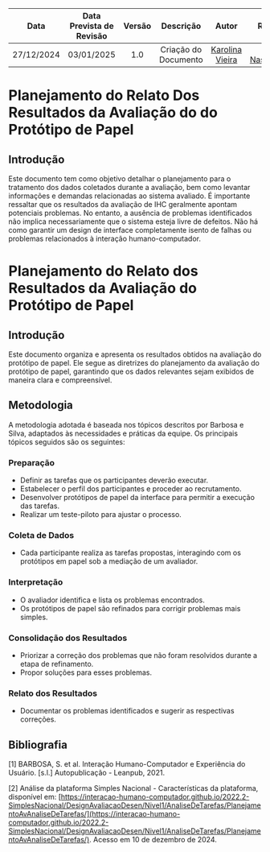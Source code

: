 |    **Data**    | **Data Prevista de Revisão** | **Versão** |        **Descrição**        |                 **Autor**                 |                **Revisor**                 |
|:--------------:|:---------------------------:|:----------:|:---------------------------:|:-----------------------------------------:|:------------------------------------------:|
|  27/12/2024    |        03/01/2025          |    1.0     |     Criação do Documento     | [Karolina Vieira](https://github.com/Karolina91) |  [Paola Nascimento](https://github.com/paolaalim) |

# Planejamento do Relato Dos Resultados da Avaliação do do Protótipo de Papel

## Introdução
Este documento tem como objetivo detalhar o planejamento para o tratamento dos dados coletados durante a avaliação, bem como levantar informações e demandas relacionadas ao sistema avaliado.
É importante ressaltar que os resultados da avaliação de IHC geralmente apontam potenciais problemas. No entanto, a ausência de problemas identificados não implica necessariamente que o sistema esteja livre de defeitos. Não há como garantir um design de interface completamente isento de falhas ou problemas relacionados à interação humano-computador.

# Planejamento do Relato dos Resultados da Avaliação do Protótipo de Papel

## Introdução

Este documento organiza e apresenta os resultados obtidos na avaliação do protótipo de papel. Ele segue as diretrizes do planejamento da avaliação do protótipo de papel, garantindo que os dados relevantes sejam exibidos de maneira clara e compreensível.

## Metodologia

A metodologia adotada é baseada nos tópicos descritos por Barbosa e Silva, adaptados às necessidades e práticas da equipe. Os principais tópicos seguidos são os seguintes:

### Preparação

- Definir as tarefas que os participantes deverão executar.
- Estabelecer o perfil dos participantes e proceder ao recrutamento.
- Desenvolver protótipos de papel da interface para permitir a execução das tarefas.
- Realizar um teste-piloto para ajustar o processo.

### Coleta de Dados

- Cada participante realiza as tarefas propostas, interagindo com os protótipos em papel sob a mediação de um avaliador.

### Interpretação

- O avaliador identifica e lista os problemas encontrados.
- Os protótipos de papel são refinados para corrigir problemas mais simples.

### Consolidação dos Resultados

- Priorizar a correção dos problemas que não foram resolvidos durante a etapa de refinamento.
- Propor soluções para esses problemas.

### Relato dos Resultados

- Documentar os problemas identificados e sugerir as respectivas correções.

## Bibliografia
[1] BARBOSA, S. et al. Interação Humano-Computador e Experiência do Usuário. [s.l.] Autopublicação - Leanpub, 2021.

[2] Análise da plataforma Simples Nacional - Características da plataforma, disponível em: [https://interacao-humano-computador.github.io/2022.2-SimplesNacional/DesignAvaliacaoDesen/Nivel1/AnaliseDeTarefas/PlanejamentoAvAnaliseDeTarefas/](https://interacao-humano-computador.github.io/2022.2-SimplesNacional/DesignAvaliacaoDesen/Nivel1/AnaliseDeTarefas/PlanejamentoAvAnaliseDeTarefas/). Acesso em 10 de dezembro de 2024.

